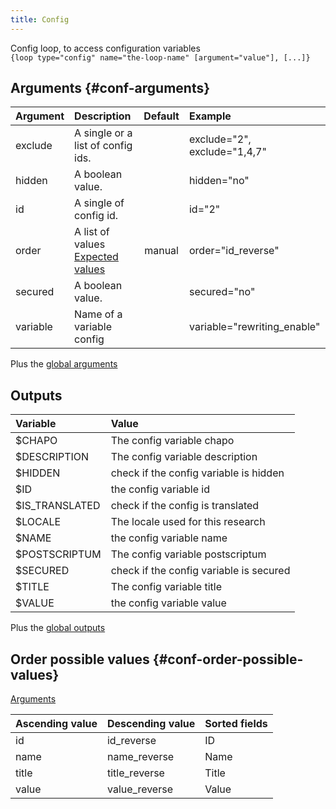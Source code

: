 ```yaml
---
title: Config
---
```


Config loop, to access configuration variables    
`{loop type="config" name="the-loop-name" [argument="value"], [...]}`

## Arguments {#conf-arguments}

| Argument      | Description                                                           | Default | Example                      |
| ------------- |:----------------------------------------------------------------------| :-----: | :----------------------------|
| exclude       | A single or a list of config ids.                                     |         | exclude="2", exclude="1,4,7" |
| hidden        | A boolean value.                                                      |         | hidden="no"                  |
| id            | A single of config id.                                                |         | id="2"                       |
| order         | A list of values <br/> [Expected values](#conf-order-possible-values) | manual  | order="id_reverse"           |
| secured       | A boolean value.                                                      |         |  secured="no"                |
| variable      | Name of a variable config                                             |         |  variable="rewriting_enable" |

Plus the [global arguments](./global_arguments)

## Outputs

| Variable                                                                  | Value                                     |
| :-----------------------------------------------------------------------  | :---------------------------------------- |
| $CHAPO	                                                                | The config variable chapo                 |
| $DESCRIPTION	                                                            | The config variable description           |
| $HIDDEN	                                                                | check if the config variable is hidden    |
| $ID	                                                                    | the config variable id                    |
| $IS_TRANSLATED	                                                        | 	check if the config is translated       |
| $LOCALE	                                                                |  The locale used for this research        |
| $NAME	                                                                    |  the config variable name                 |
| $POSTSCRIPTUM	                                                            |  	The config variable postscriptum        |
| $SECURED	                                                                |  	check if the config variable is secured |
| $TITLE	                                                                |  	The config variable title               |
| $VALUE	                                                                |  	the config variable value               |

Plus the [global outputs](./global_arguments)

## Order possible values {#conf-order-possible-values}
[Arguments](#conf-arguments)

| Ascending value                  | Descending value  | Sorted fields |
|----------------------------------|-------------------|:--------------|
| id                               | id_reverse        | ID            |
| name                             | name_reverse      | Name          |
| title                            | title_reverse     | Title         |
| value                            | value_reverse     | Value         |
